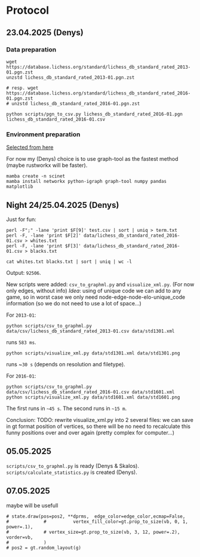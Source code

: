 # Protocol

## 23.04.2025 (Denys)

### Data preparation

```
wget https://database.lichess.org/standard/lichess_db_standard_rated_2013-01.pgn.zst
unzstd lichess_db_standard_rated_2013-01.pgn.zst

# resp. wget https://database.lichess.org/standard/lichess_db_standard_rated_2016-01.pgn.zst
# unzstd lichess_db_standard_rated_2016-01.pgn.zst
```

```
python scripts/pgn_to_csv.py lichess_db_standard_rated_2016-01.pgn lichess_db_standard_rated_2016-01.csv
```

### Environment preparation
[Selected from here](https://wiki.python.org/moin/PythonGraphLibraries)

For now my (Denys) choice is to use graph-tool as the fastest method (maybe rustworkx will be faster).

```
mamba create -n scinet
mamba install networkx python-igraph graph-tool numpy pandas matplotlib
```

## Night 24/25.04.2025 (Denys)
Just for fun: 
```
perl -F";" -lane 'print $F[9]' test.csv | sort | uniq > term.txt
perl -F, -lane 'print $F[2]' data/lichess_db_standard_rated_2016-01.csv > whites.txt
perl -F, -lane 'print $F[3]' data/lichess_db_standard_rated_2016-01.csv > blacks.txt

cat whites.txt blacks.txt | sort | uniq | wc -l
```
Output: `92506`.

New scripts were added: `csv_to_graphml.py` and `visualize_xml.py`. (For now only edges, without info)
*Idea*:  using of unique code we can add to any game, so in worst case we only need node-edge-node-elo-unique_code information (so we do not need to use a lot of space...)

For `2013-01`:
```
python scripts/csv_to_graphml.py data/csv/lichess_db_standard_rated_2013-01.csv data/std1301.xml
```
runs `583 ms`.

```
python scripts/visualize_xml.py data/std1301.xml data/std1301.png
```

runs ~`30 s` (depends on resolution and filetype).

For `2016-01`:
```
python scripts/csv_to_graphml.py data/csv/lichess_db_standard_rated_2016-01.csv data/std1601.xml
python scripts/visualize_xml.py data/std1601.xml data/std1601.png
```
The first runs in `~45 s`.
The second runs in `~15 m`.

Conclusion: TODO: rewrite visualize_xml.py into 2 several files: we can save in gt format position of vertices, so there will be no need to recalculate this funny positions over and over again (pretty complex for computer...)

## 05.05.2025
`scripts/csv_to_graphml.py` is ready (Denys & Skalos).
`scripts/calculate_statistics.py` is created (Denys).

## 07.05.2025 
maybe will be usefull
```
# state.draw(pos=pos2, **dprms,  edge_color=edge_color,ecmap=False,
#             #          vertex_fill_color=gt.prop_to_size(vb, 0, 1, power=.1),
#             # vertex_size=gt.prop_to_size(vb, 3, 12, power=.2), vorder=vb,
#             )
# pos2 = gt.random_layout(g)
```